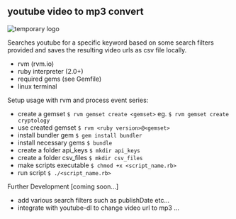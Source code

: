 ## youtube video to mp3 convert
![temporary logo](https://s2.gifyu.com/images/Peek-2018-10-29-00-13.gif "get_my_news temporary logo")


Searches youtube for a specific keyword based on some search filters provided and saves the resulting video urls as csv file locally.

* rvm (rvm.io)
* ruby interpreter (2.0+)
* required gems (see Gemfile)
* linux terminal

Setup usage with rvm and process event series:
* create a gemset
`$ rvm gemset create <gemset>`
eg. `$ rvm gemset create cryptology`
* use created gemset
`$ rvm <ruby version>@<gemset>`
* install bundler gem
`$ gem install bundler`
* install necessary gems
`$ bundle`
* create a folder api_keys
`$ mkdir api_keys`
* create a folder csv_files
`$ mkdir csv_files`
* make scripts executable
`$ chmod +x <script_name.rb>`
* run script
`$ ./<script_name.rb>`

Further Development [coming soon...]
* add various search filters such as publishDate etc...
* integrate with youtube-dl to change video url to mp3 ...
